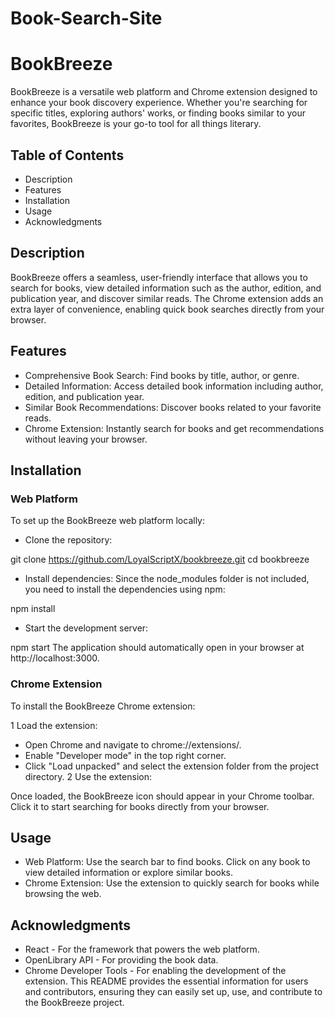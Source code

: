 # Book-Search-Site
# BookBreeze
BookBreeze is a versatile web platform and Chrome extension designed to enhance your book discovery experience. Whether you're searching for specific titles, exploring authors' works, or finding books similar to your favorites, BookBreeze is your go-to tool for all things literary.

## Table of Contents
* Description
* Features
* Installation
* Usage
* Acknowledgments
## Description
BookBreeze offers a seamless, user-friendly interface that allows you to search for books, view detailed information such as the author, edition, and publication year, and discover similar reads. The Chrome extension adds an extra layer of convenience, enabling quick book searches directly from your browser.

## Features
* Comprehensive Book Search: Find books by title, author, or genre.
* Detailed Information: Access detailed book information including author, edition, and publication year.
* Similar Book Recommendations: Discover books related to your favorite reads.
* Chrome Extension: Instantly search for books and get recommendations without leaving your browser.

## Installation
### Web Platform
To set up the BookBreeze web platform locally:

* Clone the repository:


git clone https://github.com/LoyalScriptX/bookbreeze.git
cd bookbreeze
* Install dependencies: Since the node_modules folder is not included, you need to install the dependencies using npm:

npm install
* Start the development server:


npm start
The application should automatically open in your browser at http://localhost:3000.

### Chrome Extension
To install the BookBreeze Chrome extension:

1 Load the extension:

  * Open Chrome and navigate to chrome://extensions/.
  * Enable "Developer mode" in the top right corner.
  * Click "Load unpacked" and select the extension folder from the project directory.
2 Use the extension:

Once loaded, the BookBreeze icon should appear in your Chrome toolbar. Click it to start searching for books directly from your browser.
## Usage
* Web Platform: Use the search bar to find books. Click on any book to view detailed information or explore similar books.
* Chrome Extension: Use the extension to quickly search for books while browsing the web.
## Acknowledgments
* React - For the framework that powers the web platform.
* OpenLibrary API - For providing the book data.
* Chrome Developer Tools - For enabling the development of the extension.
This README provides the essential information for users and contributors, ensuring they can easily set up, use, and contribute to the BookBreeze project.







